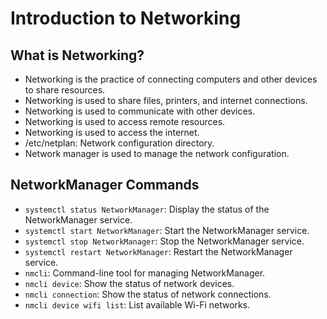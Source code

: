 # Introduction to Networking

## What is Networking?

- Networking is the practice of connecting computers and other devices to share resources.
- Networking is used to share files, printers, and internet connections.
- Networking is used to communicate with other devices.
- Networking is used to access remote resources.
- Networking is used to access the internet.
- /etc/netplan: Network configuration directory.
- Network manager is used to manage the network configuration.

## NetworkManager Commands

- `systemctl status NetworkManager`: Display the status of the NetworkManager service.
- `systemctl start NetworkManager`: Start the NetworkManager service.
- `systemctl stop NetworkManager`: Stop the NetworkManager service.
- `systemctl restart NetworkManager`: Restart the NetworkManager service.
- `nmcli`: Command-line tool for managing NetworkManager.
- `nmcli device`: Show the status of network devices.
- `nmcli connection`: Show the status of network connections.
- `nmcli device wifi list`: List available Wi-Fi networks.
